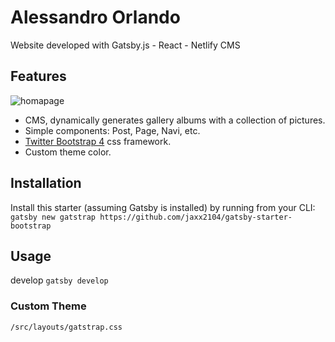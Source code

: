 # Alessandro Orlando
Website developed with Gatsby.js - React - Netlify CMS

## Features
<img src="https://res.cloudinary.com/dwthxwmwg/image/upload/v1549967530/Cattura.jpg" title="homapage">

- CMS, dynamically generates gallery albums with a collection of pictures.
- Simple components: Post, Page, Navi, etc.
- [Twitter Bootstrap 4](https://github.com/twbs/bootstrap) css framework.
- Custom theme color.

## Installation

Install this starter (assuming Gatsby is installed) by running from your CLI:
`gatsby new gatstrap https://github.com/jaxx2104/gatsby-starter-bootstrap`

## Usage

develop
`gatsby develop`

### Custom Theme

`/src/layouts/gatstrap.css`
